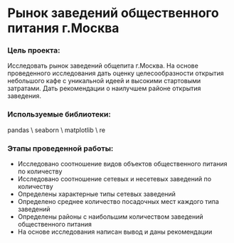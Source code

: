 # Рынок заведений общественного питания г.Москва

### Цель проекта:

  Исследовать рынок заведений общепита г.Москва. На основе проведенного исследования дать оценку целесообразности открытия небольшого кафе с уникальной идеей и высокими стартовыми затратами. Дать рекомендации о наилучшем районе открытия заведения. 
  
### Используемые библиотеки:

  pandas \ seaborn \ matplotlib \ re
  
### Этапы проведенной работы:
  - Исследовано соотношение видов объектов общественного питания по количеству
  - Исследовано соотношение сетевых и несетевых заведений по количеству
  - Определены характерные типы сетевых заведений
  - Определено среднее количество посадочных мест каждого типа заведений
  - Определены районы с наибольшим количеством заведений общественного питания
  - На основе исследования написан вывод и даны рекомендации
